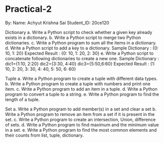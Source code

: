 # Practical-2
By: 
  Name: Achyut Krishna Sai 
  Student_ID: 20ce120
  
  Dictionary
  a. Write a Python script to check whether a given key already exists in a dictionary.
  b. Write a Python script to merge two Python dictionaries.
  c. Write a Python program to sum all the items in a dictionary.
  d. Write a Python script to add a key to a dictionary.
    Sample Dictionary : {0: 10, 1: 20}
    Expected Result : {0: 10, 1: 20, 2: 30}
  e. Write a Python script to concatenate following dictionaries to create a new one.
    Sample Dictionary :
      dic1={1:10, 2:20}
      dic2={3:30, 4:40}
      dic3={5:50,6:60}
    Expected Result : {1: 10, 2: 20, 3: 30, 4: 40, 5: 50, 6: 60}

Tuple
  a. Write a Python program to create a tuple with different data types.
  b. Write a Python program to create a tuple with numbers and print one item.
  c. Write a Python program to add an item in a tuple.
  d. Write a Python program to convert a tuple to a string.
  e. Write a Python program to find the length of a tuple.

Set
  a. Write a Python program to add member(s) in a set and clear a set
  b. Write a Python program to remove an item from a set if it is present in the set.
  c. Write a Python program to create an intersection, Union, difference of sets.
  d. Write a Python program to find maximum and the minimum value in a set.
  e. Write a Python program to find the most common elements and their counts from list, tuple, dictionary.
